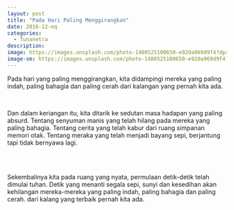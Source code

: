```yaml
---
layout: post
title: "Pada Hari Paling Menggi­rang­­kan"
date: 2016-12-eq
categories:
  - Tunanetra
description: 
image: https://images.unsplash.com/photo-1480525100650-e920a969d9f4?dpr=1&auto=format&fit=crop&w=1500&h=846&q=80
image-sm: https://images.unsplash.com/photo-1480525100650-e920a969d9f4?dpr=1&auto=format&fit=crop&w=500&h=300&q=80
---
```


Pada hari yang paling menggi­rang­­kan, kita didampingi mereka yang paling indah, 
paling bahagia dan paling cerah dari kalangan yang pernah kita ada.

<br />

Dan dalam keriangan itu, kita ditarik ke sedutan masa hadapan yang paling absurd.
Tentang senyuman manis yang telah hilang pada mereka yang paling bahagia.
Tentang cerita yang telah kabur dari ruang simpanan memori otak.
Tentang meraka yang telah menjadi bayang sepi, berjantung tapi tidak bernyawa lagi.

<br />
<br />

Sekembalinya kita pada ruang yang nyata, permulaan detik-detik telah dimulai tuhan.
Detik yang menanti segala sepi, sunyi dan kesedihan akan kehilangan mereka-mereka yang
paling indah, paling bahagia dan paling cerah. dari kalang yang terbaik pernah kita ada.